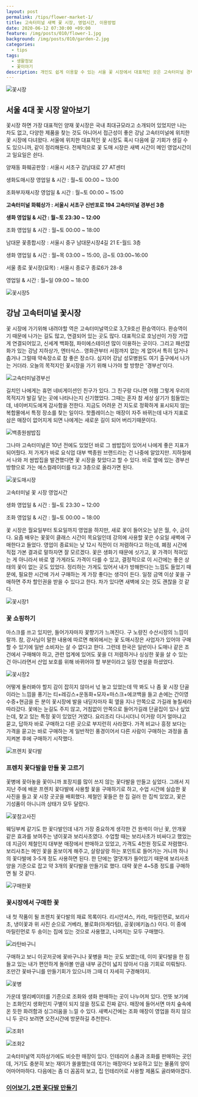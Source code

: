 ```yaml
---
layout: post
permalink: /tips/flower-market-1/
title: 고속터미널 새벽 꽃 시장, 영업시간, 이용방법
date: 2020-06-12 07:30:00 +09:00
feature: /img/posts/010/flower-1.jpg
background: /img/posts/010/garden-2.jpg
categories:
  - tips
tags:
  - 생활정보
  - 꽃이야기
description: 개인도 쉽게 이용할 수 있는 서울 꽃 시장에서 대표적인 곳은 고속터미널 경부선과 양재동 화훼공판장 두 곳이 있다. 나는 지하철로도 쉽게 갈 수 있는 고속터미널에 위치한 꽃 시장에 다녀왔다.
---
```


![꽃시장](/img/posts/010/flower-1.jpg)

## 서울 4대 꽃 시장 알아보기

꽃시장 하면 가장 대표적인 양재 꽃시장은 국내 최대규모라고 소개되어 있었지만 나는 차도 없고, 다양한 제품을 찾는 것도 아니어서 접근성이 좋은 강남 고속터미널에 위치한 꽃 시장에 다녀왔다. 서울에 위치한 대표적인 꽃 시장도 혹시 다음에 갈 기회가 생길 수도 있으니까, 같이 정리해둔다. 전체적으로 꽃 도매 시장은 새벽 시간이 메인 영업시간이고 일요일은 쉰다. 

양재동 화훼공판장 : 서울시 서초구 강남대로 27 AT센터

생화도매시장 영업일 & 시간 : 월~토 00:00 ~ 13:00

조화부자재시장 영업일 & 시간 : 월~토 00:00 ~ 15:00

**고속터미널 화훼상가 : 서울시 서초구 신반포로 194 고속터미널 경부선 3층**

**생화 영업일 & 시간 : 월~토 23:30 ~ 12:00**

조화 영업일 & 시간 : 월~토 00:00 ~ 18:00

남대문 꽃종합시장 : 서울시 중구 남대문시장4길 21 E-월드 3층

생화 영업일 & 시간 : 월~목 03:00 ~ 15:00, 금~토 03:00~16:00

서울 종로 꽃시장(묘목) : 서울시 종로구 종로6가 28-8

영업일 & 시간 : 월~일 09:00 ~ 18:00



![꽃시장5](/img/posts/010/flower-5.jpg)

## 강남 고속터미널 꽃시장

꽃 시장에 가기위해 내려야할 역은 고속터미널역으로 3,7,9호선 환승역이다. 환승역이기 때문에 나가는 길도 많고, 연결되어 있는 곳도 많다. 대표적으로 호남선이 가장 가깝게 연결되어있고, 신세계 백화점, 파미에스테이션 많이 이용하는 곳이다. 그리고 패션잡화가 있는 강남 지하상가, 엔터식스.. 영화관부터 서점까지 없는 게 없어서 특히 덥거나 춥거나 그럴때 약속장소로 참 좋은 장소다. 심지어 강남 성모병원도 여기 출구에서 나가는 거더라. 오늘의 목적지인 꽃시장을 가기 위해 나가야 할 방향은 '경부선'이다. 

![고속터미널경부선](/img/posts/010/expressbus.jpg)

길치인 나에게는 휴먼 네비게이션인 친구가 있다. 그 친구랑 다니면 어쩜 그렇게 우리의 목적지가 발길 닿는 곳에 나타나는지 신기했었다. 그때는 혼자 참 세상 살기가 힘들었는데, 네이버지도에게 감사함을 전한다. 지금도 어려운 건 지도로 정확하게 표시되지 않는 복합몰에서 특정 장소를 찾는 일이다. 핫플레이스는 매장이 자주 바뀌는데 내가 지표로 삼은 매장이 없어지게 되면 나에게는 새로운 길이 되어 버리기때문이다. 

![백종원쌈밥집](/img/posts/010/findstore.jpg)

그나마 고속터미널은 10년 전에도 있었던 바로 그 쌈밥집이 있어서 나에게 좋은 지표가 되어줬다. 저 가게가 바로 요식업 대부 백종원 브랜드라는 건 나중에 알았지만. 지하철에서 나와 저 쌈밥집을 발견했다면 꽃 시장을 찾았다고 할 수 있다. 바로 옆에 있는 경부선 방향으로 가는 에스컬레이터를 타고 3층으로 올라가면 된다. 

![꽃도매시장](/img/posts/010/flower-market.jpg)

고속터미널 꽃 시장 영업시간

생화 영업일 & 시간 : 월~토 23:30 ~ 12:00

조화 영업일 & 시간 : 월~토 00:00 ~ 18:00

꽃 시장은 월요일부터 토요일까지 영업을 하지만, 새로 꽃이 들어오는 날은 월, 수, 금이다. 요즘 배우는 꽃꽂이 클래스 시간이 목요일인데 강의에 사용할 꽃은 수요일 새벽에 구매한다고 들었다. 영업이 종료되는 낮 12시 직전이 더 저렴하다고 하는데, 폐점 시간에 직접 가본 결과로 말하자면 잘 모르겠다. 꽃은 생화기 때문에 싯가고, 꽃 가격이 적혀있는 게 아니라서 바로 옆 가게라도 가격이 다를 수 있고, 결정적으로 이 시간에는 좋은 상태의 꽃이 없는 곳도 있었다. 정리하는 가게도 있어서 내가 방해한다는 느낌도 들었기 때문에, 필요한 시간에 가서 구매하는 게 가장 좋다는 생각이 든다. 일정 금액 이상 꽃을 구매하면 주차 할인권을 받을 수 있다고 한다. 차가 있다면 새벽에 오는 것도 괜찮을 것 같다. 

![꽃시장1](/img/posts/010/flower-3.jpg)

### 꽃 쇼핑하기

마스크를 쓰고 있지만, 들어가자마자 꽃향기가 느껴진다. 구 노량진 수산시장의 느낌이랄까. 참, 강사님이 말한 내용에 따르면 해외에서는 꽃 도매시장은 사업자가 있어야 구매할 수 있기에 일반 소비자는 살 수 없다고 한다. 그런데 한국은 일반이나 도매나 같은 조건에서 구매해야 하고, 관련 업계에 있어도 꽃을 더 저렴하거나 싱싱한 꽃을 살 수 있는 건 아니라면서 산업 보호를 위해 바뀌어야 할 부분이라고 일장 연설을 하셨었다.

![꽃시장2](/img/posts/010/flower-2.jpg)

어떻게 둘러봐야 할지 감이 잡히지 않아서 넋 놓고 있었는데 딱 봐도 나 좀 꽃 시장 단골이라는 느낌을 풍기는 티+레깅스+운동화+모자+마스크+에코백을 들고 손에는 간이영수증+현금을 든 분이 꽃시장에 발을 내딛자마자 휙 옆을 지나 안쪽으로 가길래 놓칠세라 따라갔다. 꽃에는 눈길도 주지 않고, 거침없이 안쪽으로 들어가길래 단골집이 있나 싶었는데, 찾고 있는 특정 꽃이 있었던 거였다. 요리조리 다니시더니 이거랑 이거 얼마냐고 묻고, 답하자 바로 구매하고 다른 곳으로 부지런히 사라졌다. 가격 비교나 흥정 보다는 가격을 묻고는 바로 구매하는 게 일반적인 풍경이어서 다른 사람이 구매하는 과정을 좀 지켜본 후에 구매하기 시작했다. 

![프렌치 꽃다발](/img/posts/010/flower-class.jpg)

### 프렌치 꽃다발을 만들 꽃 고르기

꽃병에 꽂아놓을 꽃이니까 포장지를 많이 쓰지 않는 꽃다발을 만들고 싶었다. 그래서 지지난 주에 배운 프렌치 꽃다발에 사용할 꽃을 구매하기로 하고, 수업 시간에 실습한 꽃 사진을 들고 꽃 시장 곳곳을 배회했다. 제철인 꽃들은 한 집 걸러 한 집씩 있었고, 꽃은 기성품이 아니니까 상태가 모두 달랐다. 

![꽃참고사진](/img/posts/010/flower-leaf.jpg)

웨딩부케 같기도 한 꽃다발인데 내가 가장 중요하게 생각한 건 원색이 아닌 꽃, 안개꽃 같은 효과를 보여주는 냉이꽃과 보리사초였다. 수업할 때는 보리사초가 비싸다고 했었는데 지금이 제철인지 대부분 매장에서 판매하고 있었고, 가격도 4천원 정도로 저렴했다. 보리사초는 메인 꽃을 돋보이게 해주고, 살랑살랑 하는 포인트로 들어가는 거니까 하나의 꽃다발에 3-5개 정도 사용하면 된다. 한 단에는 열댓개가 들어있기 때문에 보리사초 양을 기준으로 잡고 약 3개의 꽃다발을 만들기로 했다. 대략 꽃은 4~5종 정도를 구매하면 될 것 같다. 

![구매한꽃](/img/posts/010/flower-info.jpg)

### 꽃시장에서 구매한 꽃 

내 첫 작품이 될 프렌치 꽃다발의 재료 목록이다. 리시안셔스, 카라, 마릴린먼로, 보리사초, 냉이꽃과 위 사진 순으로 거베라, 불로화(아게라텀), 공꽃(에키놉스) 이다. 이 중에 마릴린먼로 두 송이는 집에 있는 것으로 사용했고, 나머지는 모두 구매했다. 

![라탄바구니](/img/posts/010/rattan.jpg)

구매하고 보니 이곳저곳에 꽃바구니나 꽃병을 파는 곳도 보였는데, 이미 꽃다발을 한 짐 들고 있는 내가 편안하게 돌아볼 만큼 내부 공간이 넓지 않아서 다음 기회로 미뤄뒀다. 조만간 꽃바구니를 만들기회가 있으니까 그때 더 자세히 구경해야지.

![꽃병](/img/posts/010/vase.jpg)

가운데 엘리베이터를 기준으로 조화와 생화 판매하는 곳이 나누어져 있다. 언뜻 보기에는 조화인지 생화인지 구별이 되지 않을 정도로 진짜 같다. 매장에 들어서면 마치 숲속에 온 듯한 화려함과 싱그러움을 느낄 수 있다. 새벽시간에는 조화 매장이 영업을 하지 않으니 두 곳다 보려면 오전시간에 방문하길 추천한다. 

![조화1](/img/posts/010/garden-1.jpg)

![조화2](/img/posts/010/garden-2.jpg)

고속터미널역 지하상가에도 비슷한 매장이 있다. 인테리어 소품과 조화를 판매하는 곳인데, 거기도 충분히 보는 재미가 쏠쏠했는데 여기는 매장마다 보유하고 있는 물품의 양이 어마어마하다. 다음에는 좀 더 꼼꼼히 보고, 집 인테리어로 사용할 제품도 골라봐야겠다. 

### [이어보기, 2편 꽃다발 만들기](https://thisisthereason.com/tips/flower-market-2/)

